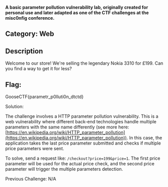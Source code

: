 **A basic parameter pollution vulnerability lab, originally created for personal use and later adapted as one of the CTF challenges at the misc0nfig conference.**

## Category: Web

## Description

Welcome to our store! We're selling the legendary Nokia 3310 for £199. Can you find a way to get it for less?

## Flag: 
GooseCTF{parametr_p0lluti0n_dtctd}

Solution:

The challenge involves a HTTP parameter pollution vulnerability. This is a web vulnerability where different back-end technologies handle multiple parameters with the same name differently (see more here: [https://en.wikipedia.org/wiki/HTTP_parameter_pollution](https://en.wikipedia.org/wiki/HTTP_parameter_pollution)). In this case, the application takes the last price parameter submitted and checks if multiple price parameters were sent.

To solve, send a request like: `/checkout?price=199&price=1`. The first price parameter will be used for the actual price check, and the second price parameter will trigger the multiple parameters detection.

Previous Challenge: N/A